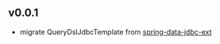 ## v0.0.1
- migrate QueryDslJdbcTemplate from [spring-data-jdbc-ext](https://github.com/spring-projects/spring-data-jdbc-ext/tree/1.2.1.RELEASE)
